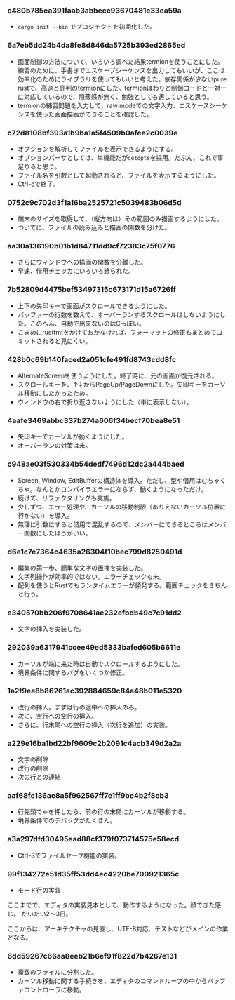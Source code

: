 

### c480b785ea391faab3abbecc93670481e33ea59a

* `cargo init --bin` でプロジェクトを初期化した。

### 6a7eb5dd24b4da8fe8d846da5725b393ed2865ed

* 画面制御の方法について、いろいろ調べた結果termionを使うことにした。練習のために、手書きでエスケープシーケンスを出力してもいいが、ここは効率化のためにライブラリを使ってもいいと考えた。依存関係が少ないpure rustで、高速と評判のtermionにした。termionはわりと制御コードと一対一に対応しているので、隠蔽感が無く、勉強としても適していると思う。
* termionの練習問題を入力して、raw modeでの文字入力、エスケースシーケンスを使った画面描画ができることを確認した。

### c72d8108bf393a1b9ba1a5f4509b0afee2c0039e

* オプションを解析してファイルを表示できるようにする。
* オプションパーサとしては、単機能だが`getopts`を採用。たぶん、これで事足りると思う。
* ファイル名を引数として起動されると、ファイルを表示するようにした。
* Ctrl-cで終了。


### 0752c9c702d3f1a16ba2525721c5039483b06d5d

* 端末のサイズを取得して、（縦方向は）その範囲のみ描画するようにした。
* ついでに、ファイルの読み込みと描画の関数を分けた。

### aa30a136190b01b1d84711dd9cf72383c75f0776

* さらにウィンドウへの描画の関数を分離した。
* 早速、借用チェッカにいろいろ怒られた。

### 7b52809d4475bef53497315c673171d15a6726ff

* 上下の矢印キーで画面がスクロールできるようにした。
* バッファーの行数を数えて、オーバーランするスクロールはしないようにした。このへん、自動で出来ないのはCっぽい。
* こまめにrustfmtをかけておかなければ、フォーマットの修正もまとめてコミットされると見にくい。

### 428b0c69b140faced2a051cfe491fd8743cdd8fc

* AlternateScreenを使うようにした。終了時に、元の画面が復元される。
* スクロールキーを、↑↓からPageUp/PageDownにした。矢印キーをカーソル移動にしたかったため。
* ウィンドウの右で折り返さないようにした（単に表示しない）。

### 4aafe3469abbc337b274a606f34becf70bea8e51

* 矢印キーでカーソルが動くようにした。
* オーバーランの対策は未。

### c948ae03f530334b54dedf7496d12dc2a444baed

* Screen, Window, EditBufferの構造体を導入。ただし、型や借用はむちゃくちゃ。なんとかコンパイラエラーにならず、動くようになっただけ。
* 続けて、リファクタリングも実施。
* 少しずつ、エラー処理や、カーソルの移動制限（ありえないカーソル位置に行かない）を導入。
* 無理に引数にすると借用で混乱するので、メンバーにできるところはメンバー関数にしたほうがいい。

### d6e1c7e7364c4635a26304f10bec799d8250491d

* 編集の第一歩、簡単な文字の置換を実装した。
* 文字列操作が効率的ではない。エラーチェックも未。
* 配列を使うとRustでもランタイムエラーが頻発する。範囲チェックをきちんと行う。

### e340570bb206f9708641ae232efbdb49c7c91dd2

* 文字の挿入を実装した。

### 292039a6317941ccee49ed5333bafed605b6611e

* カーソルが端に来た時は自動でスクロールするようにした。
* 境界条件に関するバグをいくつか修正。

### 1a2f9ea8b86261ac392884659c84a48b011e5320

* 改行の挿入。まずは行の途中への挿入のみ。
* 次に、空行への空行の挿入。
* さらに、行末尾への空行の挿入（次行を追加）の実装。

### a229e16ba1bd22bf9609c2b2091c4acb349d2a2a

* 文字の削除
* 改行の削除
* 次の行との連結

### aaf68fe136ae8a5f962567ff7e1ff9be4b2f8eb3

* 行先頭で←を押したら、前の行の末尾にカーソルが移動する。
* 境界条件でのデバッグがたくさん。

### a3a297dfd30495ead88cf379f073714575e58ecd

* Ctrl-Sでファイルセーブ機能の実装。

### 99f134272e51d35ff53dd4ec4220be700921365c

* モード行の実装


ここまでで、エディタの実装見本として、動作するようになった。顔できた感じ。
だいたい2〜3日。

ここからは、アーキテクチャの見直し、UTF-8対応、テストなどがメインの作業となる。

### 6dd59267c66aa8eeb21b6ef91f822d7b4267e131

* 複数のファイルに分割した。
* カーソル移動に関する手続きを、エディタのコマンドループの中からバッファコントローラに移動。

